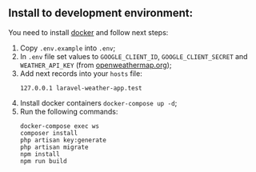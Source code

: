 ## Install to development environment:
You need to install [docker](https://www.docker.com/) and follow next steps:

1. Copy `.env.example` into `.env`;
2. In `.env` file set values to `GOOGLE_CLIENT_ID`, `GOOGLE_CLIENT_SECRET` and `WEATHER_API_KEY` (from [openweathermap.org](https://openweathermap.org));
3. Add next records into your `hosts` file:
   ```
   127.0.0.1 laravel-weather-app.test
   ```
4. Install docker containers `docker-compose up -d`;
5. Run the following commands: 
   ```
   docker-compose exec ws 
   composer install
   php artisan key:generate
   php artisan migrate
   npm install
   npm run build
   ```
